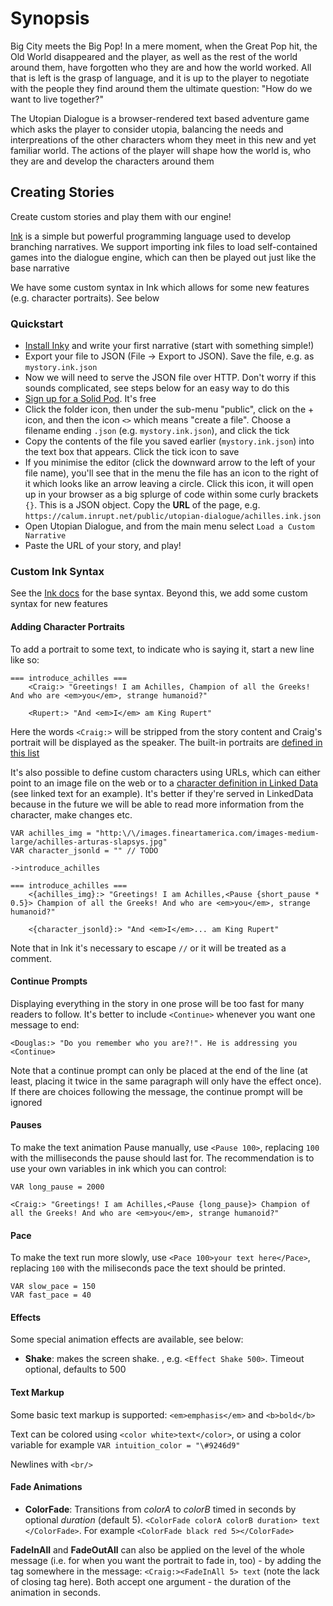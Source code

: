 
# Synopsis

Big City meets the Big Pop! In a mere moment, when the Great Pop hit, the Old World disappeared and the player, as well as the rest of the world around them, have forgotten who they are and how the world worked. All that is left is the grasp of language, and it is up to the player to negotiate with the people they find around them the ultimate question: "How do we want to live together?"

The Utopian Dialogue is a browser-rendered text based adventure game which asks the player to consider utopia, balancing the needs and interpreations of the other characters whom they meet in this new and yet familiar world. The actions of the player will shape how the world is, who they are and develop the characters around them

## Creating Stories

Create custom stories and play them with our engine!

[Ink](https://www.inklestudios.com/ink/) is a simple but powerful programming language used to develop branching narratives. We support importing ink files to load self-contained games into the dialogue engine, which can then be played out just like the base narrative

We have some custom syntax in Ink which allows for some new features (e.g. character portraits). See below

### Quickstart

* [Install Inky](https://www.inklestudios.com/ink/) and write your first narrative (start with something simple!)
* Export your file to JSON (File -> Export to JSON). Save the file, e.g. as `mystory.ink.json`
* Now we will need to serve the JSON file over HTTP. Don't worry if this sounds complicated, see steps below for an easy way to do this
* [Sign up for a Solid Pod](https://solidcommunity.net/register). It's free
* Click the folder icon, then under the sub-menu "public", click on the + icon, and then the icon `<>` which means "create a file". Choose a filename ending `.json` (e.g. `mystory.ink.json`), and click the tick
* Copy the contents of the file you saved earlier (`mystory.ink.json`) into the text box that appears. Click the tick icon to save
* If you minimise the editor (click the downward arrow to the left of your file name), you'll see that in the menu the file has an icon to the right of it which looks like an arrow leaving a circle. Click this icon, it will open up in your browser as a big splurge of code within some curly brackets `{}`. This is a JSON object. Copy the **URL** of the page, e.g. `https://calum.inrupt.net/public/utopian-dialogue/achilles.ink.json`
* Open Utopian Dialogue, and from the main menu select `Load a Custom Narrative`
* Paste the URL of your story, and play!

### Custom Ink Syntax

See the [Ink docs](https://github.com/inkle/ink/blob/master/Documentation/WritingWithInk.md) for the base syntax. Beyond this, we add some custom syntax for new features

#### Adding Character Portraits

To add a portrait to some text, to indicate who is saying it, start a new line like so:

```ink
=== introduce_achilles ===
    <Craig:> "Greetings! I am Achilles, Champion of all the Greeks! And who are <em>you</em>, strange humanoid?"
    
    <Rupert:> "And <em>I</em> am King Rupert"
```

Here the words `<Craig:>` will be stripped from the story content and Craig's portrait will be displayed as the speaker. The built-in portraits are [defined in this list](https://github.com/Multi-User-Domain/utopian-dialogue/blob/master/components/lib/performers.ts#L3)

It's also possible to define custom characters using URLs, which can either point to an image file on the web or to a [character definition in Linked Data](https://github.com/Multi-User-Domain/utopian-dialogue/blob/master/public/rdf/ospreyWithers.json) (see linked text for an example). It's better if they're served in LinkedData because in the future we will be able to read more information from the character, make changes etc.

```
VAR achilles_img = "http:\/\/images.fineartamerica.com/images-medium-large/achilles-arturas-slapsys.jpg"
VAR character_jsonld = "" // TODO

->introduce_achilles

=== introduce_achilles ===
    <{achilles_img}:> "Greetings! I am Achilles,<Pause {short_pause * 0.5}> Champion of all the Greeks! And who are <em>you</em>, strange humanoid?"
    
    <{character_jsonld}:> "And <em>I</em>... am King Rupert"
```

Note that in Ink it's necessary to escape `//` or it will be treated as a comment.

#### Continue Prompts

Displaying everything in the story in one prose will be too fast for many readers to follow. It's better to include `<Continue>` whenever you want one message to end:

```
<Douglas:> "Do you remember who you are?!". He is addressing you <Continue>
```

Note that a continue prompt can only be placed at the end of the line (at least, placing it twice in the same paragraph will only have the effect once). If there are choices following the message, the continue prompt will be ignored

#### Pauses

To make the text animation Pause manually, use `<Pause 100>`, replacing `100` with the milliseconds the pause should last for. The recommendation is to use your own variables in ink which you can control:

```
VAR long_pause = 2000

<Craig:> "Greetings! I am Achilles,<Pause {long_pause}> Champion of all the Greeks! And who are <em>you</em>, strange humanoid?"
```

#### Pace

To make the text run more slowly, use `<Pace 100>your text here</Pace>`, replacing `100` with the miliseconds pace the text should be printed.

```
VAR slow_pace = 150
VAR fast_pace = 40
```

#### Effects

Some special animation effects are available, see below:

* **Shake**: makes the screen shake. <Effect Shake _timeout_>, e.g. `<Effect Shake 500>`. Timeout optional, defaults to 500

#### Text Markup

Some basic text markup is supported: `<em>emphasis</em>` and `<b>bold</b>`

Text can be colored using `<color white>text</color>`, or using a color variable for example `VAR intuition_color = "\#9246d9"`

Newlines with `<br/>`

#### Fade Animations

* **ColorFade**: Transitions from _colorA_ to _colorB_ timed in seconds by optional _duration_ (default 5). `<ColorFade colorA colorB duration> text </ColorFade>`. For example `<ColorFade black red 5></ColorFade>`

**FadeInAll** and **FadeOutAll** can also be applied on the level of the whole message (i.e. for when you want the portrait to fade in, too) - by adding the tag somewhere in the message: `<Craig:><FadeInAll 5> text` (note the lack of closing tag here). Both accept one argument - the duration of the animation in seconds.
